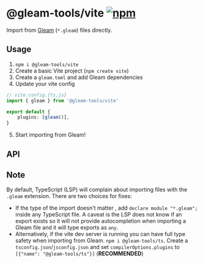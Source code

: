 # @gleam-tools/vite [![npm](https://img.shields.io/npm/v/@gleam-tools/vite)](https://npmjs.com/package/@gleam-tools/vite)

Import from [Gleam](https://gleam.run/) (`*.gleam`) files directly.

## Usage

1. `npm i @gleam-tools/vite`
2. Create a basic Vite project (`npm create vite`)
3. Create a `gleam.toml` and add Gleam dependencies
4. Update your vite config

```ts
// vite.config.{ts,js}
import { gleam } from '@gleam-tools/vite'

export default {
	plugins: [gleam()],
}
```

5. Start importing from Gleam!

## API


## Note

By default, TypeScript (LSP) will complain about importing files with the `.gleam` extension. There are two choices for fixes:

- If the type of the import doesn't matter , add `declare module "*.gleam";` inside any TypeScript file. A caveat is the LSP does not know if an export exists so it will not provide autocompletion when importing a Gleam file and it will type exports as `any`.
- Alternatively, if the vite dev server is running you can have full type safety when importing from Gleam. `npm i @gleam-tools/ts`. Create a `tsconfig.json`/`jsconfig.json` and set `compilerOptions.plugins` to `[{"name": "@gleam-tools/ts"}]` (**RECOMMENDED**)
